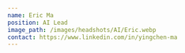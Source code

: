 ```yaml
---
name: Eric Ma
position: AI Lead
image_path: /images/headshots/AI/Eric.webp
contact: https://www.linkedin.com/in/yingchen-ma
---
```

